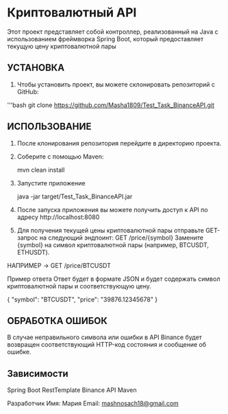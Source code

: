 # Криптовалютный API

Этот проект представляет собой контроллер, 
реализованный на Java с использованием фреймворка Spring Boot, который предоставляет текущую цену криптовалютной пары



## УСТАНОВКА

1. Чтобы установить проект, вы можете склонировать репозиторий с GitHub:

'''bash
git clone https://github.com/Masha1809/Test_Task_BinanceAPI.git

## ИСПОЛЬЗОВАНИЕ

1. После клонирования репозитория перейдите в директорию проекта.
2. Соберите с помощью Maven:

   mvn clean install

3. Запустите приложение

   java -jar target/Test_Task_BinanceAPI.jar

4. После запуска приложения вы можете получить доступ к API по адресу http://localhost:8080
5. Для получения текущей цены криптовалютной пары отправьте GET-запрос на следующий эндпоинт: GET /price/{symbol}
Замените {symbol} на символ криптовалютной пары (например, BTCUSDT, ETHUSDT).

НАПРИМЕР -> GET /price/BTCUSDT

Пример ответа
Ответ будет в формате JSON и будет содержать символ криптовалютной пары и соответствующую цену.

{
    "symbol": "BTCUSDT",
    "price": "39876.12345678"
}


## ОБРАБОТКА ОШИБОК
В случае неправильного символа или ошибки в API Binance будет 
возвращен соответствующий HTTP-код состояния и сообщение об ошибке.

## Зависимости 
Spring Boot
RestTemplate
Binance API
Maven

Разработчик
Имя: Мария
Email: mashnosach18@gmail.com
